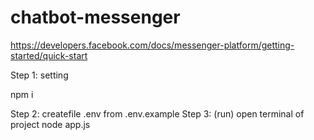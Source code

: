 # chatbot-messenger
https://developers.facebook.com/docs/messenger-platform/getting-started/quick-start

Step 1: setting 

npm i 

Step 2: createfile .env from .env.example
Step 3: (run) open terminal of project
node app.js
